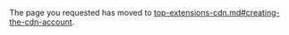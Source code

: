 
The page you requested has moved to [top-extensions-cdn.md#creating-the-cdn-account](top-extensions-cdn.md#creating-the-cdn-account).
